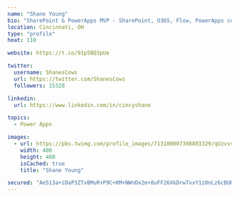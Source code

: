 ```yaml
---
name: "Shane Young"
bio: "SharePoint & PowerApps MVP - SharePoint, O365, Flow, PowerApps consulting? @PowerApps911 | Pure Snark? You found it."
location: Cincinnati, OH
type: "profile"
heat: 110

website: https://t.co/91p5BQ3pUe

twitter:
  username: ShanesCows
  url: https://twitter.com/ShanesCows
  followers: 15328

linkedin:
  url: https://www.linkedin.com/in/cincyshane

topics:
  - Power Apps

images:
  - url: https://pbs.twimg.com/profile_images/713100007398883329/qUzvsvQ3_400x400.jpg
    width: 400
    height: 400
    isCached: true
    title: "Shane Young"

secured: "Ae513a+iDaP3ZTxBMuR+P9C+KM+NWnDx2m+8uFF26XkDrwTvxY1z8nLz6cBUHA0jGWQlzL3aud4AJ4/E/bNj5XRyCpuZ1kJmoAaJBqpz6xl6h+dYs3b6hOVO5jRCCBZBXAV+9P2j4CQx/vZK+u1bvjIt9JHXu6JXusHZSz4mBxhKChNQxaKOsAjC1MGTVVySoVkeLLT2XPL1dzAjC4rGUbVuaO68PZr2tpJ26c7xf68eNfz/Z81o46RQVX3z9CNBWmfLnyeSvk2Tzu8Q+C9KwXmJAfGos17R0Jr2lXoI45B/IfXKXUjaye6hPnyIpw+5jX9Smb4uPQXsgWBoIJ2d4WvgTkmEK66GS4jQlJ4aTO3fGd5kWL3awsYKzPHc34cH+bKR8AWN0Y0QKbpJw2VFjiL7mO0IBAWUpfTaQlVJBDc=;gLPQboFRC6urhkGAcuB7Pw=="
---
```


